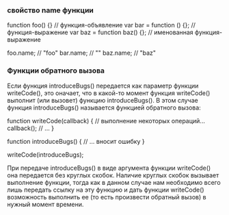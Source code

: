 ### свойство name функции
function foo() {} // функция-объявление
var bar = function () {}; // функция-выражение
var baz = function baz() {}; // именованная функция-выражение

foo.name; // "foo"
bar.name; // ""
baz.name; // "baz"

### Функции обратного вызова
Если функция introduceBugs() передается как параметр функции writeCode(), это оначает, что в какой-то момент функция writeCode() выполнит (или вызовет) функцию introduceBugs(). В этом случае функция introduceBugs() называется функцией
обратного вызова:

function writeCode(callback) {
    // выполнение некоторых операций...
    callback();
    // ...
}

function introduceBugs() {
    // ... вносит ошибку
}

writeCode(introduceBugs);

При передаче introduceBugs() в виде аргумента функции writeCode() она передается без круглых скобок. Наличие круглых
скобок вызывает выполнение функции, тогда как в данном случае нам необходимо всего лишь передать ссылку на эту функцию и дать функции writeCode() возможность выполнить ее (то есть произвести обратный вызов) в нужный момент времени.